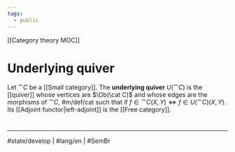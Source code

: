 ```yaml
---
tags:
  - public
---
```

[[Category theory MOC]]
# Underlying quiver

Let $\cat C$ be a [[Small category]]. The **underlying quiver** $U(\cat C)$ is the [[quiver]] whose vertices are $\Ob(\cat C)$ and whose edges are the morphisms of $\cat C$, #m/def/cat
such that if $f \in \cat C(X,Y) \iff f \in U(\cat C)(X,Y)$.
Its [[Adjoint functor|left-adjoint]] is the [[Free category]].

#
---
#state/develop | #lang/en | #SemBr
